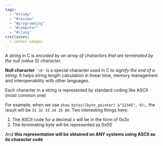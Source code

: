 ```yaml
---
tags:
  - "#study"
  - "#review"
  - "#programming"
  - "#computer"
  - "#clang"
cssclasses:
  - center-images
---
```

A string in C is *encoded by an array of characters that are terminated by the null (value 0) character*. 

**Null character** `'\0'` is a special character used in C to *signify the end of a string*. It helps string length calculation in linear time, memory management and interoperability with other languages.

Each character in a string is represented by standard coding like ASCII (most common one)

For example, when we use `show_bytes((byte_pointer) &"12345", 6);`, the result will be `31 32 33 34 35 00`. Two interesting things here:

1. The ASCII code for a decimal $x$ will be in the form of 0x3$x$
2. The terminating byte will be represented as 0x00

And **this representation will be obtained on ANY systems using ASCII as its character code**